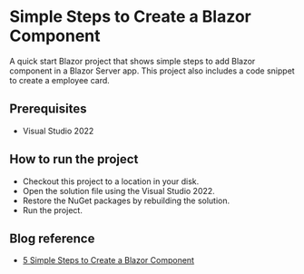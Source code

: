 # Simple Steps to Create a Blazor Component

A quick start Blazor project that shows simple steps to add Blazor component in a Blazor Server app. This project also includes a code snippet to create a employee card.

## Prerequisites

* Visual Studio 2022

## How to run the project

* Checkout this project to a location in your disk.
* Open the solution file using the Visual Studio 2022.
* Restore the NuGet packages by rebuilding the solution.
* Run the project.

## Blog reference

* [5 Simple Steps to Create a Blazor Component](https://www.syncfusion.com/blogs/post/5-simple-steps-to-create-a-blazor-component.aspx)
